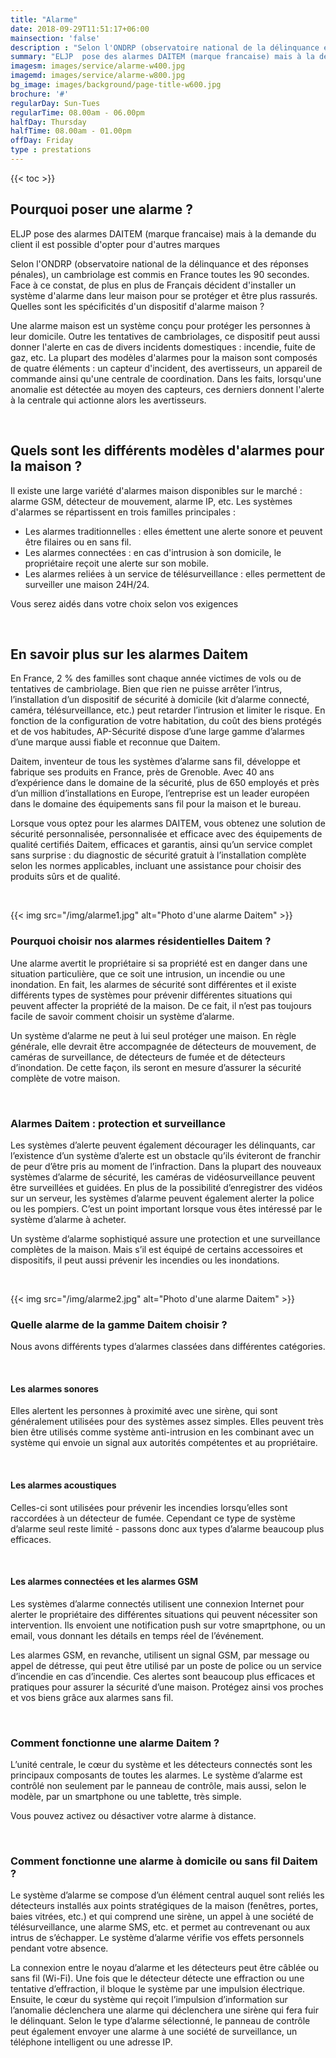 ```yaml
---
title: "Alarme"
date: 2018-09-29T11:51:17+06:00
mainsection: 'false'
description : "Selon l'ONDRP (observatoire national de la délinquance et des réponses pénales), un cambriolage est commis en France toutes les 90 secondes. Face à ce constat, de plus en plus de Français décident d'installer un système d'alarme dans leur maison pour se protéger et être plus rassurés."
summary: "ELJP  pose des alarmes DAITEM (marque francaise) mais à la demande du client il est possible d'opter pour d'autres marques"
imagesm: images/service/alarme-w400.jpg
imagemd: images/service/alarme-w800.jpg
bg_image: images/background/page-title-w600.jpg
brochure: '#'
regularDay: Sun-Tues
regularTime: 08.00am - 06.00pm
halfDay: Thursday
halfTime: 08.00am - 01.00pm
offDay: Friday
type : prestations
---
```


{{< toc >}}


## Pourquoi poser une alarme ?

ELJP  pose des alarmes DAITEM (marque francaise) mais à la demande du client il est possible d'opter pour d'autres marques

Selon l'ONDRP (observatoire national de la délinquance et des réponses pénales), un cambriolage est commis en France toutes les 90 secondes. Face à ce constat, de plus en plus de Français décident d'installer un système d'alarme dans leur maison pour se protéger et être plus rassurés.
Quelles sont les spécificités d'un dispositif d'alarme maison ?

Une alarme maison est un système conçu pour protéger les personnes à leur domicile. Outre les tentatives de cambriolages, ce dispositif peut aussi donner l'alerte en cas de divers incidents domestiques : incendie, fuite de gaz, etc. La plupart des modèles d'alarmes pour la maison sont composés de quatre éléments : un capteur d'incident, des avertisseurs, un appareil de commande ainsi qu'une centrale de coordination. Dans les faits, lorsqu'une anomalie est détectée au moyen des capteurs, ces derniers donnent l'alerte à la centrale qui actionne alors les avertisseurs.

<br>

## Quels sont les différents modèles d'alarmes pour la maison ?

Il existe une large variété d'alarmes maison disponibles sur le marché : alarme GSM, détecteur de mouvement, alarme IP, etc. Les systèmes d'alarmes se répartissent en trois familles principales :

- Les alarmes traditionnelles : elles émettent une alerte sonore et peuvent être filaires ou en sans fil.
- Les alarmes connectées : en cas d'intrusion à son domicile, le propriétaire reçoit une alerte sur son mobile.
- Les alarmes reliées à un service de télésurveillance : elles permettent de surveiller une maison 24H/24.

Vous serez aidés dans votre choix selon vos exigences

<br>

## En savoir plus sur les alarmes Daitem

En France, 2 % des familles sont chaque année victimes de vols ou de tentatives de cambriolage. Bien que
rien ne puisse arrêter l’intrus, l’installation d’un dispositif de sécurité à domicile (kit d’alarme connecté,
caméra, télésurveillance, etc.) peut retarder l’intrusion et limiter le risque. En fonction de la configuration
de votre habitation, du coût des biens protégés et de vos habitudes, AP-Sécurité dispose d’une large
gamme d’alarmes d’une marque aussi fiable et reconnue que Daitem.

Daitem, inventeur de tous les systèmes d’alarme sans fil, développe et fabrique ses produits en France,
près de Grenoble. Avec 40 ans d’expérience dans le domaine de la sécurité, plus de 650 employés et près
d’un million d’installations en Europe, l’entreprise est un leader européen dans le domaine des
équipements sans fil pour la maison et le bureau.

Lorsque vous optez pour les alarmes DAITEM, vous obtenez une solution de sécurité personnalisée,
personnalisée et efficace avec des équipements de qualité certifiés Daitem, efficaces et garantis, ainsi
qu’un service complet sans surprise : du diagnostic de sécurité gratuit à l’installation complète selon les
normes applicables, incluant une assistance pour choisir des produits sûrs et de qualité.

<br>

{{< img src="/img/alarme1.jpg" alt="Photo d'une alarme Daitem" >}}

### Pourquoi choisir nos alarmes résidentielles Daitem ?

Une alarme avertit le propriétaire si sa propriété est en danger dans une situation particulière, que ce soit
une intrusion, un incendie ou une inondation. En fait, les alarmes de sécurité sont différentes et il existe
différents types de systèmes pour prévenir différentes situations qui peuvent affecter la propriété de la
maison. De ce fait, il n’est pas toujours facile de savoir comment choisir un système d’alarme.

Un système d’alarme ne peut à lui seul protéger une maison. En règle générale, elle devrait être
accompagnée de détecteurs de mouvement, de caméras de surveillance, de détecteurs de fumée et de
détecteurs d’inondation. De cette façon, ils seront en mesure d’assurer la sécurité complète de votre
maison.

<br>

### Alarmes Daitem : protection et surveillance

Les systèmes d’alerte peuvent également décourager les délinquants, car l’existence d’un système d’alerte
est un obstacle qu’ils éviteront de franchir de peur d’être pris au moment de l’infraction. Dans la plupart
des nouveaux systèmes d’alarme de sécurité, les caméras de vidéosurveillance peuvent être surveillées et
guidées. En plus de la possibilité d’enregistrer des vidéos sur un serveur, les systèmes d’alarme peuvent
également alerter la police ou les pompiers. C’est un point important lorsque vous êtes intéressé par le
système d’alarme à acheter.

Un système d’alarme sophistiqué assure une protection et une surveillance complètes de la maison. Mais
s’il est équipé de certains accessoires et dispositifs, il peut aussi prévenir les incendies ou les inondations.

<br>

{{< img src="/img/alarme2.jpg" alt="Photo d'une alarme Daitem" >}}

### Quelle alarme de la gamme Daitem choisir ?

Nous avons différents types d’alarmes classées dans différentes catégories.

<br>

#### Les alarmes sonores

Elles alertent les personnes à proximité avec une sirène, qui sont généralement utilisées
pour des systèmes assez simples. Elles peuvent très bien être utilisés comme système anti-intrusion en les
combinant avec un système qui envoie un signal aux autorités compétentes et au propriétaire. 

<br>

#### Les alarmes acoustiques 

Celles-ci sont  utilisées pour prévenir les incendies lorsqu’elles sont raccordées à un
détecteur de fumée. Cependant ce type de système d’alarme seul reste limité - passons donc aux types d’alarme beaucoup plus efficaces.

<br>

#### Les alarmes connectées et les alarmes GSM

Les systèmes d’alarme connectés utilisent une connexion Internet pour alerter le propriétaire des différentes situations qui peuvent nécessiter son intervention. Ils envoient une notification push sur votre smaprtphone, ou un email, vous donnant les détails en temps réel de l’événement.

Les alarmes GSM, en revanche, utilisent un signal GSM, par message ou appel de détresse, qui peut être
utilisé par un poste de police ou un service d’incendie en cas d’incendie. Ces alertes sont beaucoup plus 
efficaces et pratiques pour assurer la sécurité d’une maison. Protégez ainsi vos proches et vos biens grâce aux alarmes sans fil.

<!-- enchainement incompréhensible, demander plus d'infos
L’alarme est au cœur de la protection de votre maison. Le système d’alarme est simple et efficace. La centrale d’alarme communique avec les détecteurs de radiofréquences. La communication radio permet le cryptage à double fréquence et prévient toute tentative de fraude.
Protégez l’accès à votre propriété grâce à la communication vocale interne sans fil. Première protection contre les dangers de la route, elle vous permet de contrôler l’accès à votre propriété.
Il est équipé d’une technologie de commande à distance qui, en plus de la sécurité, offre un réel confort
d’utilisation au quotidien.
Protégez votre maison éloignée grâce à la vidéosurveillance.
L’offre de vidéosurveillance vous permet de voir et d’entendre à distance ce qui se passe sur l’objet
protégé. Idéal pour une résidence secondaire.
La télésurveillance est un complément idéal à votre système de sécurité.
Vous pouvez optez pour une prise de photos lors d'une intrusion ou filmer grâce à une caméra Daitem, qui
dans les deux cas seront envoyés directement sur votre portable.
Possibilité d'envoyer les images à trois différents destinataires. -->

<br>

### Comment fonctionne une alarme Daitem ?

L’unité centrale, le cœur du système et les détecteurs connectés sont les principaux composants de toutes
les alarmes. Le système d’alarme est contrôlé non seulement par le panneau de contrôle, mais aussi, selon le modèle,
par un smartphone ou une tablette, très simple.

Vous pouvez activez ou désactiver votre alarme à distance.

<br>

### Comment fonctionne une alarme à domicile ou sans fil Daitem ?

Le système d’alarme se compose d’un élément central auquel sont reliés les détecteurs installés aux points
stratégiques de la maison (fenêtres, portes, baies vitrées, etc.) et qui comprend une sirène, un appel à une
société de télésurveillance, une alarme SMS, etc. et permet au contrevenant ou aux intrus de s’échapper.
Le système d’alarme vérifie vos effets personnels pendant votre absence.

La connexion entre le noyau d’alarme et les détecteurs peut être câblée ou sans fil (Wi-Fi). Une fois que le
détecteur détecte une effraction ou une tentative d’effraction, il bloque le système par une impulsion
électrique. Ensuite, le cœur du système qui reçoit l’impulsion d’information sur l’anomalie déclenchera
une alarme qui déclenchera une sirène qui fera fuir le délinquant. Selon le type d’alarme sélectionné, le
panneau de contrôle peut également envoyer une alarme à une société de surveillance, un téléphone
intelligent ou une adresse IP.